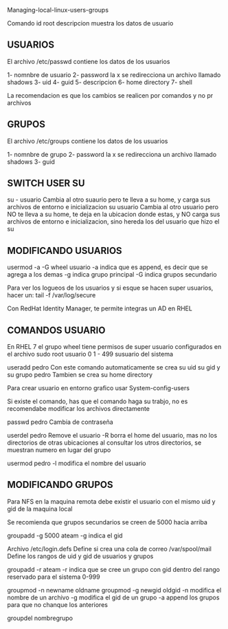 Managing-local-linux-users-groups

Comando id root
descripcion muestra los datos de usuario

USUARIOS
-------------------
El archivo /etc/passwd contiene los datos de los usuarios

1- nomnbre de usuario
2- password la x se redirecciona  un archivo llamado shadows
3- uid
4- guid
5- descripcion
6- home directory
7- shell

La recomendacion es que los cambios se realicen por comandos y no pr archivos

GRUPOS
--------------------
El archivo /etc/groups contiene los datos de los usuarios

1- nomnbre de grupo
2- password la x se redirecciona  un archivo llamado shadows
3- guid

SWITCH USER SU
--------------------
su - usuario
Cambia al otro suaurio pero te lleva a su home, y carga sus archivos de entorno e inicializacion
su usuario
Cambia al otro usuario pero NO te lleva a su home, te deja en la ubicacion donde estas, y NO carga sus archivos de entorno e inicializacion, sino hereda los del usuario que hizo el su


MODIFICANDO USUARIOS
-------------------------
usermod -a -G wheel usuario
-a indica que es append, es decir que se agrega a los demas
-g indica grupo principal
-G indica grupos secundario

Para ver los logueos de los usuarios y si esque se hacen super usuarios, hacer un:
tail -f /var/log/secure

Con RedHat Identity Manager, te permite integras un AD en RHEL

COMANDOS USUARIO
-------------------------

En RHEL 7 el grupo wheel tiene permisos de super usuario configurados en el archivo sudo
root usuario 0
1 - 499 susuario del sistema

useradd pedro
Con este comando automaticamente se crea su uid su gid y su grupo pedro
Tambien se crea su home directory

Para crear usuario en entorno grafico usar System-config-users

Si existe el comando, has que el comando haga su trabjo, no es recomendabe modificar los archivos directamente

passwd pedro
Cambia de contraseña

userdel pedro
Remove el usuario
-R borra el home del usuario, mas no los directorios de otras ubicaciones
al consultar los utros directorios, se muestran numero en lugar del grupo

usermod pedro
-l modifica el nombre del usuario

MODIFICANDO GRUPOS
----------------------

Para NFS en la maquina remota debe existir el usuario con el  mismo uid y gid de la maquina local 

Se recomienda que grupos secundarios se creen de 5000 hacia arriba

groupadd -g 5000 ateam 
-g indica el gid

Archivo /etc/login.defs
Define si crea una cola de correo /var/spool/mail
Define los rangos de uid y gid de usuarios y grupos

groupadd -r ateam 
-r indica que se cree un grupo con gid dentro del rango reservado para el sistema 0-999

groupmod -n newname oldname
groupmod -g newgid oldgid
-n modifica el nombre de un archivo
-g modifica el gid de un grupo
-a append los grupos para que no chanque los anteriores

groupdel nombregrupo















